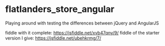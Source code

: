 # flatlanders_store_angular
Playing around with testing the differences between jQuery and AngularJS

fiddle with it complete: https://jsfiddle.net/xvb47qny/9/
fiddle of the starter version I give: https://jsfiddle.net/ubehkrmg/7/
